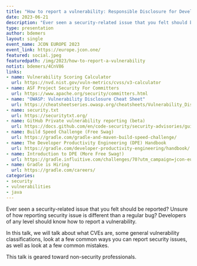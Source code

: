 ```yaml
---
title: "How to report a vulnerability: Responsible Disclosure for Developers"
date: 2023-06-21
description: "Ever seen a security-related issue that you felt should be reported? Unsure of how reporting security issue is different than a regular bug? Developers of any level should know how to report a vulnerability."
type: presentation
author: bdemers
layout: single
event_name: JCON EUROPE 2023
event_link: https://europe.jcon.one/
featured: social.jpeg
featuredpath: /img/2023/how-to-report-a-vulnerability
notist: bdemers/4CnV86
links:
- name: Vulnerability Scoring Calculator
  url: https://nvd.nist.gov/vuln-metrics/cvss/v3-calculator
- name: ASF Project Security For Committers
  url: https://www.apache.org/security/committers.html
- name: "OWASP: Vulnerability Disclosure Cheat Sheet"
  url: https://cheatsheetseries.owasp.org/cheatsheets/Vulnerability_Disclosure_Cheat_Sheet.html
- name: security.txt
  url: https://securitytxt.org/
- name: GitHub Private vulnerability reporting (beta)
  url: https://docs.github.com/en/code-security/security-advisories/guidance-on-reporting-and-writing/privately-reporting-a-security-vulnerability
- name: Build Speed Challenge (Free Swag)
  url: https://gradle.com/gradle-and-maven-build-speed-challenge/
- name: The Developer Productivity Engineering (DPE) Handbook
  url: https://gradle.com/developer-productivity-engineering/handbook/
- name: Introduction to DPE (More Free Swag!)
  url: https://gradle.influitive.com/challenges/70?utm_campaign=jcon-europe-2023&utm_medium=print&utm_source=offline&utm_content=event-invite-1
- name: Gradle is Hiring
  url: https://gradle.com/careers/
categories:
- security
- vulnerabilities  
- java
---
```


Ever seen a security-related issue that you felt should be reported? Unsure of how reporting security issue is different than a regular bug? Developers of any level should know how to report a vulnerability. 

In this talk, we will talk about what CVEs are, some general vulnerability classifications, look at a few common ways you can report security issues, as well as look at a few common mistakes. 

This talk is geared toward non-security professionals.